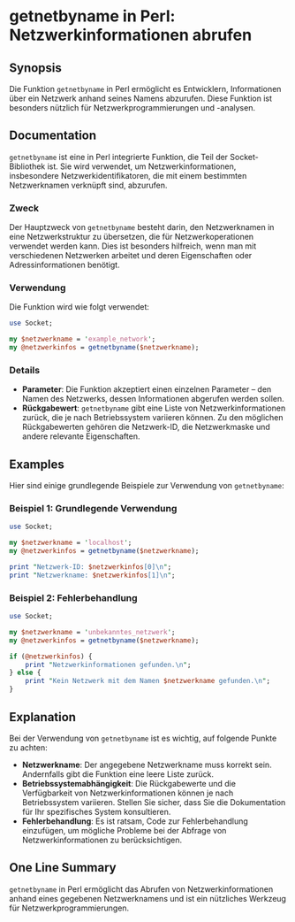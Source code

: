 <!--
Meta Description: # getnetbyname in Perl: Netzwerkinformationen abrufen ## Synopsis Die Funktion `getnetbyname` in Perl ermöglicht es Entwicklern, Informationen über ei...
Meta Keywords: die, getnetbyname, netzwerkname, perl, netzwerkinformationen
-->

# getnetbyname in Perl: Netzwerkinformationen abrufen

## Synopsis
Die Funktion `getnetbyname` in Perl ermöglicht es Entwicklern, Informationen über ein Netzwerk anhand seines Namens abzurufen. Diese Funktion ist besonders nützlich für Netzwerkprogrammierungen und -analysen.

## Documentation
`getnetbyname` ist eine in Perl integrierte Funktion, die Teil der Socket-Bibliothek ist. Sie wird verwendet, um Netzwerkinformationen, insbesondere Netzwerkidentifikatoren, die mit einem bestimmten Netzwerknamen verknüpft sind, abzurufen.

### Zweck
Der Hauptzweck von `getnetbyname` besteht darin, den Netzwerknamen in eine Netzwerkstruktur zu übersetzen, die für Netzwerkoperationen verwendet werden kann. Dies ist besonders hilfreich, wenn man mit verschiedenen Netzwerken arbeitet und deren Eigenschaften oder Adressinformationen benötigt.

### Verwendung
Die Funktion wird wie folgt verwendet:
```perl
use Socket;

my $netzwerkname = 'example_network';
my @netzwerkinfos = getnetbyname($netzwerkname);
```

### Details
- **Parameter**: Die Funktion akzeptiert einen einzelnen Parameter – den Namen des Netzwerks, dessen Informationen abgerufen werden sollen.
- **Rückgabewert**: `getnetbyname` gibt eine Liste von Netzwerkinformationen zurück, die je nach Betriebssystem variieren können. Zu den möglichen Rückgabewerten gehören die Netzwerk-ID, die Netzwerkmaske und andere relevante Eigenschaften.

## Examples
Hier sind einige grundlegende Beispiele zur Verwendung von `getnetbyname`:

### Beispiel 1: Grundlegende Verwendung
```perl
use Socket;

my $netzwerkname = 'localhost';
my @netzwerkinfos = getnetbyname($netzwerkname);

print "Netzwerk-ID: $netzwerkinfos[0]\n";
print "Netzwerkname: $netzwerkinfos[1]\n";
```

### Beispiel 2: Fehlerbehandlung
```perl
use Socket;

my $netzwerkname = 'unbekanntes_netzwerk';
my @netzwerkinfos = getnetbyname($netzwerkname);

if (@netzwerkinfos) {
    print "Netzwerkinformationen gefunden.\n";
} else {
    print "Kein Netzwerk mit dem Namen $netzwerkname gefunden.\n";
}
```

## Explanation
Bei der Verwendung von `getnetbyname` ist es wichtig, auf folgende Punkte zu achten:

- **Netzwerkname**: Der angegebene Netzwerkname muss korrekt sein. Andernfalls gibt die Funktion eine leere Liste zurück.
- **Betriebssystemabhängigkeit**: Die Rückgabewerte und die Verfügbarkeit von Netzwerkinformationen können je nach Betriebssystem variieren. Stellen Sie sicher, dass Sie die Dokumentation für Ihr spezifisches System konsultieren.
- **Fehlerbehandlung**: Es ist ratsam, Code zur Fehlerbehandlung einzufügen, um mögliche Probleme bei der Abfrage von Netzwerkinformationen zu berücksichtigen.

## One Line Summary
`getnetbyname` in Perl ermöglicht das Abrufen von Netzwerkinformationen anhand eines gegebenen Netzwerknamens und ist ein nützliches Werkzeug für Netzwerkprogrammierungen.